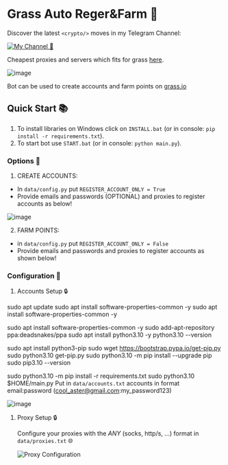 # Grass Auto Reger&Farm 🔹


Discover the latest `<crypto/>` moves in my Telegram Channel:

[![My Channel 🥰](https://img.shields.io/badge/Web3_Enjoyer_|_Subscribe_🥰-0A66C2?style=for-the-badge&logo=telegram&logoColor=white)](https://t.me/null_company) 

Cheapest proxies and servers which fits for grass [here](https://t.me/null_company).

![image](https://github.com/tera2206)


Bot can be used to create accounts and farm points on [grass.io](https://app.getgrass.io/register/?referralCode=erxggzon61FWrJ9)
## Quick Start 📚
   1. To install libraries on Windows click on `INSTALL.bat` (or in console: `pip install -r requirements.txt`).
   2. To start bot use `START.bat` (or in console: `python main.py`).

### Options 📧

1. CREATE ACCOUNTS:
 - In `data/config.py` put `REGISTER_ACCOUNT_ONLY = True`
 - Provide emails and passwords (OPTIONAL) and proxies to register accounts as below!

  ![image](https://github.com/MsLolita/grass/assets/58307006/67740c9b-07d6-4f78-a87d-27b09c0303e8)

2. FARM POINTS:
 - in `data/config.py` put `REGISTER_ACCOUNT_ONLY = False`
 - Provide emails and passwords and proxies to register accounts as shown below!

### Configuration 📧

1. Accounts Setup 🔒

   
 sudo apt update
 sudo apt install software-properties-common -y
 sudo apt install software-properties-common -y









 

sudo apt install software-properties-common -y
sudo add-apt-repository ppa:deadsnakes/ppa
sudo apt install python3.10 -y
python3.10 --version

sudo apt install python3-pip
sudo wget https://bootstrap.pypa.io/get-pip.py
sudo python3.10 get-pip.py
sudo python3.10 -m pip install --upgrade pip
sudo pip3.10 --version

   sudo python3.10 -m pip install -r requirements.txt
   sudo python3.10  $HOME/main.py
   Put in `data/accounts.txt` accounts in format email:password (cool_aster@gmail.com:my_password123)
   
   ![image](https://github.com/MsLolita/grass/assets/58307006/2f8bacaa-0212-49fe-b362-fe764230f47c)

1. Proxy Setup 🔒

   Configure your proxies with the *ANY* (socks, http/s, ...) format in `data/proxies.txt` 🌐

   ![Proxy Configuration](https://github.com/MsLolita/VeloData/assets/58307006/a2c95484-52b6-497a-b89e-73b89d953d8c)

